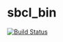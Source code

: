 # sbcl_bin

[![Build Status](https://app.travis-ci.com/roswell/sbcl_bin.svg?branch=master)](https://app.travis-ci.com/roswell/sbcl_bin)
